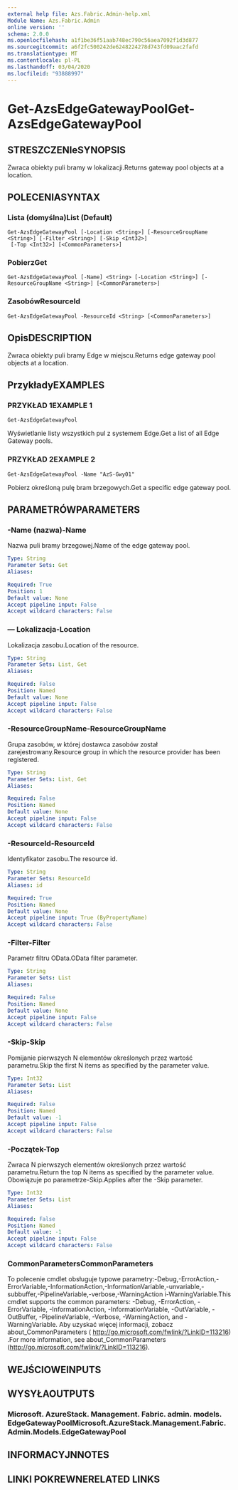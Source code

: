 ```yaml
---
external help file: Azs.Fabric.Admin-help.xml
Module Name: Azs.Fabric.Admin
online version: ''
schema: 2.0.0
ms.openlocfilehash: a1f1be36f51aab748ec790c56aea7092f1d3d877
ms.sourcegitcommit: a6f2fc500242de6248224278d743fd09aac2fafd
ms.translationtype: MT
ms.contentlocale: pl-PL
ms.lasthandoff: 03/04/2020
ms.locfileid: "93888997"
---
```

# <span data-ttu-id="254ff-101">Get-AzsEdgeGatewayPool</span><span class="sxs-lookup"><span data-stu-id="254ff-101">Get-AzsEdgeGatewayPool</span></span>

## <span data-ttu-id="254ff-102">STRESZCZENIe</span><span class="sxs-lookup"><span data-stu-id="254ff-102">SYNOPSIS</span></span>
<span data-ttu-id="254ff-103">Zwraca obiekty puli bramy w lokalizacji.</span><span class="sxs-lookup"><span data-stu-id="254ff-103">Returns gateway pool objects at a location.</span></span>

## <span data-ttu-id="254ff-104">POLECENIA</span><span class="sxs-lookup"><span data-stu-id="254ff-104">SYNTAX</span></span>

### <span data-ttu-id="254ff-105">Lista (domyślna)</span><span class="sxs-lookup"><span data-stu-id="254ff-105">List (Default)</span></span>
```
Get-AzsEdgeGatewayPool [-Location <String>] [-ResourceGroupName <String>] [-Filter <String>] [-Skip <Int32>]
 [-Top <Int32>] [<CommonParameters>]
```

### <span data-ttu-id="254ff-106">Pobierz</span><span class="sxs-lookup"><span data-stu-id="254ff-106">Get</span></span>
```
Get-AzsEdgeGatewayPool [-Name] <String> [-Location <String>] [-ResourceGroupName <String>] [<CommonParameters>]
```

### <span data-ttu-id="254ff-107">Zasobów</span><span class="sxs-lookup"><span data-stu-id="254ff-107">ResourceId</span></span>
```
Get-AzsEdgeGatewayPool -ResourceId <String> [<CommonParameters>]
```

## <span data-ttu-id="254ff-108">Opis</span><span class="sxs-lookup"><span data-stu-id="254ff-108">DESCRIPTION</span></span>
<span data-ttu-id="254ff-109">Zwraca obiekty puli bramy Edge w miejscu.</span><span class="sxs-lookup"><span data-stu-id="254ff-109">Returns edge gateway pool objects at a location.</span></span>

## <span data-ttu-id="254ff-110">Przykłady</span><span class="sxs-lookup"><span data-stu-id="254ff-110">EXAMPLES</span></span>

### <span data-ttu-id="254ff-111">PRZYKŁAD 1</span><span class="sxs-lookup"><span data-stu-id="254ff-111">EXAMPLE 1</span></span>
```
Get-AzsEdgeGatewayPool
```

<span data-ttu-id="254ff-112">Wyświetlanie listy wszystkich pul z systemem Edge.</span><span class="sxs-lookup"><span data-stu-id="254ff-112">Get a list of all Edge Gateway pools.</span></span>

### <span data-ttu-id="254ff-113">PRZYKŁAD 2</span><span class="sxs-lookup"><span data-stu-id="254ff-113">EXAMPLE 2</span></span>
```
Get-AzsEdgeGatewayPool -Name "AzS-Gwy01"
```

<span data-ttu-id="254ff-114">Pobierz określoną pulę bram brzegowych.</span><span class="sxs-lookup"><span data-stu-id="254ff-114">Get a specific edge gateway pool.</span></span>

## <span data-ttu-id="254ff-115">PARAMETRÓW</span><span class="sxs-lookup"><span data-stu-id="254ff-115">PARAMETERS</span></span>

### <span data-ttu-id="254ff-116">-Name (nazwa)</span><span class="sxs-lookup"><span data-stu-id="254ff-116">-Name</span></span>
<span data-ttu-id="254ff-117">Nazwa puli bramy brzegowej.</span><span class="sxs-lookup"><span data-stu-id="254ff-117">Name of the edge gateway pool.</span></span>

```yaml
Type: String
Parameter Sets: Get
Aliases:

Required: True
Position: 1
Default value: None
Accept pipeline input: False
Accept wildcard characters: False
```

### <span data-ttu-id="254ff-118">— Lokalizacja</span><span class="sxs-lookup"><span data-stu-id="254ff-118">-Location</span></span>
<span data-ttu-id="254ff-119">Lokalizacja zasobu.</span><span class="sxs-lookup"><span data-stu-id="254ff-119">Location of the resource.</span></span>

```yaml
Type: String
Parameter Sets: List, Get
Aliases:

Required: False
Position: Named
Default value: None
Accept pipeline input: False
Accept wildcard characters: False
```

### <span data-ttu-id="254ff-120">-ResourceGroupName</span><span class="sxs-lookup"><span data-stu-id="254ff-120">-ResourceGroupName</span></span>
<span data-ttu-id="254ff-121">Grupa zasobów, w której dostawca zasobów został zarejestrowany.</span><span class="sxs-lookup"><span data-stu-id="254ff-121">Resource group in which the resource provider has been registered.</span></span>

```yaml
Type: String
Parameter Sets: List, Get
Aliases:

Required: False
Position: Named
Default value: None
Accept pipeline input: False
Accept wildcard characters: False
```

### <span data-ttu-id="254ff-122">-ResourceId</span><span class="sxs-lookup"><span data-stu-id="254ff-122">-ResourceId</span></span>
<span data-ttu-id="254ff-123">Identyfikator zasobu.</span><span class="sxs-lookup"><span data-stu-id="254ff-123">The resource id.</span></span>

```yaml
Type: String
Parameter Sets: ResourceId
Aliases: id

Required: True
Position: Named
Default value: None
Accept pipeline input: True (ByPropertyName)
Accept wildcard characters: False
```

### <span data-ttu-id="254ff-124">-Filter</span><span class="sxs-lookup"><span data-stu-id="254ff-124">-Filter</span></span>
<span data-ttu-id="254ff-125">Parametr filtru OData.</span><span class="sxs-lookup"><span data-stu-id="254ff-125">OData filter parameter.</span></span>

```yaml
Type: String
Parameter Sets: List
Aliases:

Required: False
Position: Named
Default value: None
Accept pipeline input: False
Accept wildcard characters: False
```

### <span data-ttu-id="254ff-126">-Skip</span><span class="sxs-lookup"><span data-stu-id="254ff-126">-Skip</span></span>
<span data-ttu-id="254ff-127">Pomijanie pierwszych N elementów określonych przez wartość parametru.</span><span class="sxs-lookup"><span data-stu-id="254ff-127">Skip the first N items as specified by the parameter value.</span></span>

```yaml
Type: Int32
Parameter Sets: List
Aliases:

Required: False
Position: Named
Default value: -1
Accept pipeline input: False
Accept wildcard characters: False
```

### <span data-ttu-id="254ff-128">-Początek</span><span class="sxs-lookup"><span data-stu-id="254ff-128">-Top</span></span>
<span data-ttu-id="254ff-129">Zwraca N pierwszych elementów określonych przez wartość parametru.</span><span class="sxs-lookup"><span data-stu-id="254ff-129">Return the top N items as specified by the parameter value.</span></span>
<span data-ttu-id="254ff-130">Obowiązuje po parametrze-Skip.</span><span class="sxs-lookup"><span data-stu-id="254ff-130">Applies after the -Skip parameter.</span></span>

```yaml
Type: Int32
Parameter Sets: List
Aliases:

Required: False
Position: Named
Default value: -1
Accept pipeline input: False
Accept wildcard characters: False
```

### <span data-ttu-id="254ff-131">CommonParameters</span><span class="sxs-lookup"><span data-stu-id="254ff-131">CommonParameters</span></span>
<span data-ttu-id="254ff-132">To polecenie cmdlet obsługuje typowe parametry:-Debug,-ErrorAction,-ErrorVariable,-InformationAction,-InformationVariable,-unvariable,-subbuffer,-PipelineVariable,-verbose,-WarningAction i-WarningVariable.</span><span class="sxs-lookup"><span data-stu-id="254ff-132">This cmdlet supports the common parameters: -Debug, -ErrorAction, -ErrorVariable, -InformationAction, -InformationVariable, -OutVariable, -OutBuffer, -PipelineVariable, -Verbose, -WarningAction, and -WarningVariable.</span></span> <span data-ttu-id="254ff-133">Aby uzyskać więcej informacji, zobacz about_CommonParameters ( http://go.microsoft.com/fwlink/?LinkID=113216) .</span><span class="sxs-lookup"><span data-stu-id="254ff-133">For more information, see about_CommonParameters (http://go.microsoft.com/fwlink/?LinkID=113216).</span></span>

## <span data-ttu-id="254ff-134">WEJŚCIOWE</span><span class="sxs-lookup"><span data-stu-id="254ff-134">INPUTS</span></span>

## <span data-ttu-id="254ff-135">WYSYŁA</span><span class="sxs-lookup"><span data-stu-id="254ff-135">OUTPUTS</span></span>

### <span data-ttu-id="254ff-136">Microsoft. AzureStack. Management. Fabric. admin. models. EdgeGatewayPool</span><span class="sxs-lookup"><span data-stu-id="254ff-136">Microsoft.AzureStack.Management.Fabric.Admin.Models.EdgeGatewayPool</span></span>

## <span data-ttu-id="254ff-137">INFORMACYJN</span><span class="sxs-lookup"><span data-stu-id="254ff-137">NOTES</span></span>

## <span data-ttu-id="254ff-138">LINKI POKREWNE</span><span class="sxs-lookup"><span data-stu-id="254ff-138">RELATED LINKS</span></span>
